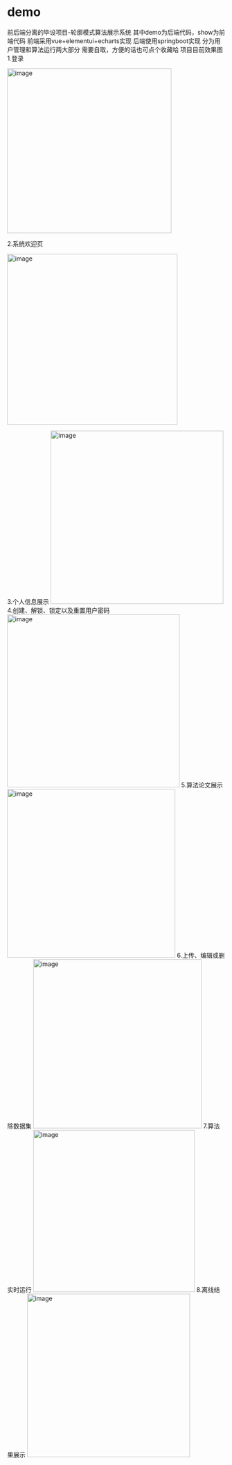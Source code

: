 # demo
前后端分离的毕设项目-轮廓模式算法展示系统 
其中demo为后端代码，show为前端代码
前端采用vue+elementui+echarts实现
后端使用springboot实现
分为用户管理和算法运行两大部分
需要自取，方便的话也可点个收藏哈
项目目前效果图
1.登录

<img width="379" alt="image" src="https://user-images.githubusercontent.com/86345894/163845940-d76deaee-5149-419e-afe4-a8105056a1dd.png">

2.系统欢迎页

<img width="393" alt="image" src="https://user-images.githubusercontent.com/86345894/163845998-598ecb7f-4548-4a49-ac37-e18531363eed.png">

3.个人信息展示
<img width="399" alt="image" src="https://user-images.githubusercontent.com/86345894/163846060-126a3f43-0add-4a84-a886-bc0f456a0823.png">
4.创建、解锁、锁定以及重置用户密码
<img width="398" alt="image" src="https://user-images.githubusercontent.com/86345894/163846106-87a21def-091a-4283-b7ca-2b72655273fc.png">
5.算法论文展示
<img width="388" alt="image" src="https://user-images.githubusercontent.com/86345894/163846180-89cadfba-4f47-48e5-8be9-30a5a62b9131.png">
6.上传、编辑或删除数据集
<img width="389" alt="image" src="https://user-images.githubusercontent.com/86345894/163846235-9bd9781b-0811-4065-8bd2-777bb6a10056.png">
7.算法实时运行
<img width="373" alt="image" src="https://user-images.githubusercontent.com/86345894/163846320-5046052b-f651-4123-9fe2-4f856345a884.png">
8.离线结果展示
<img width="376" alt="image" src="https://user-images.githubusercontent.com/86345894/163846385-f4effde3-b01c-4fd0-a8d9-a0b279fd4f95.png">

